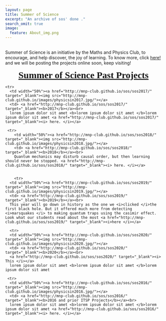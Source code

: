 ```yaml
---
layout: page
title: Summer of Science
excerpt: "An archive of sos' done ."
search_omit: true
image:
  feature: About_img.png
---
```

<!--
<ul class="post-list">
{% for post in site.categories.projects %}



  <li><article><a href="{{ site.url }}{{ post.url }}">{{ post.title }} <span class="entry-date"><time datetime="{{ post.date | date_to_xmlschema }}">{{ post.date | date: "%B %d, %Y" }}</time></span>{% if post.excerpt %} <span class="excerpt">{{ post.excerpt | remove: '\[ ... \]' | remove: '\( ... \)' | markdownify | strip_html | strip_newlines | escape_once }}</span>{% endif %}</a></article></li>
{% endfor %}
</ul>
-->
<style>


table {
    border-collapse: collapse;
    width: 100%;
}

td, th {
    border: 1px solid #dddddd;
    text-align: left;
    padding: 8px;
}

tr:nth-child(even) {
    background-color: #dddddd;
}
</style>
<body>


<br>
Summer of Science is an initiative by the Maths and Physics Club, to encourage, and help discover, the joy of learning. To know more, click <a href="http://mnp-club.github.io/blog/summer-of-science/">here!</a> and
we will be posting the projects online soon, keep visiting!

<br>
<p style="text-align: center;"><span style="font-size:30px;"><u><b><font face="times new roman, times, serif">Summer of Science Past Projects</font></b></u></span></p>


<table>


    <tr>
      <td width="50%"><a href="http://mnp-club.github.io/sos/sos2017/" target="_blank"><img src="http://mnp-club.github.io/images/physicsin2017.jpg/"></a>
      <td> <a href="http://mnp-club.github.io/sos/sos2017/" target="_blank"><b>2017</b></a><br>
      lorem ipsum dolor sit amet <b>lorem ipsum dolor sit amet </b>lorem ipsum dolor sit amet <a href="http://mnp-club.github.io/sos/sos2017/" target="_blank"><i> here. </i></a>

     <tr>
        <td width="50%"><a href="http://mnp-club.github.io/sos/sos2018/" target="_blank"><img src="http://mnp-club.github.io/images/physicsin2018.jpg/"></a>
        <td> <a href="http://mnp-club.github.io/sos/sos2018/" target="_blank"><b>2018</b></a><br>
        Quantum mechanics may disturb causal order, but then learning should never be stopped. <a href="http://mnp-club.github.io/sos/sos2018/" target="_blank"><i> here. </i></a>


        <tr>
      <td width="50%"><a href="http://mnp-club.github.io/sos/sos2019/" target="_blank"><img src="http://mnp-club.github.io/images/physicsin2019.jpg/"></a>
      <td> <a href="http://mnp-club.github.io/sos/sos2019/" target="_blank"><b>2019</b></a><br>
      This year will go down in history as the one we <i>clicked </i>the first black hole. But it offered much more from detecting <i>marsquakes </i> to making quantum traps using the casimir effect. Look what our students read about the most <a href="http://mnp-club.github.io/sos/sos2019/" target="_blank"><i>here </i></a>

      <tr>
      <td width="50%"><a href="http://mnp-club.github.io/sos/sos2020/" target="_blank"><img src="http://mnp-club.github.io/images/physicsin2020.jpg/"></a>
      <td> <a href="http://mnp-club.github.io/sos/sos2020/" target="_blank"><b>2020</b></a><br>
      <a href="http://mnp-club.github.io/sos/sos2020/" target="_blank"><i> This </i></a>
      lorem ipsum dolor sit amet <b>lorem ipsum dolor sit amet </b>lorem ipsum dolor sit amet 
     
     <tr>
      <td width="50%"><a href="http://mnp-club.github.io/sos/sos2016/" target="_blank"><img src="http://mnp-club.github.io/images/physicsin2016.jpg/"></a>
      <td> <a href="http://mnp-club.github.io/sos/sos2016/" target="_blank"><b>2016 and prior ITSP Projects</b></a><br>
      lorem ipsum dolor sit amet <b>lorem ipsum dolor sit amet </b>lorem ipsum dolor sit amet <a href="http://mnp-club.github.io/sos/sos2016/" target="_blank"><i> here. </i></a>
